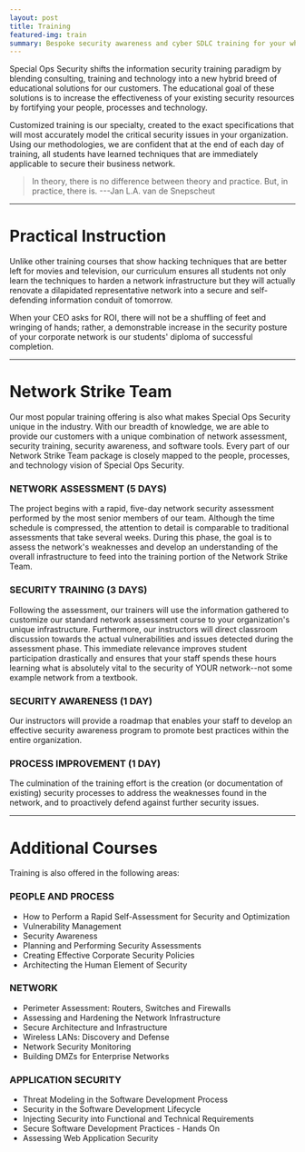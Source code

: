 ```yaml
---
layout: post
title: Training
featured-img: train
summary: Bespoke security awareness and cyber SDLC training for your whole team
---
```


Special Ops Security shifts the information security training paradigm by blending consulting, training and technology into a new hybrid breed of educational solutions for our customers. The educational goal of these solutions is to increase the effectiveness of your existing security resources by fortifying your people, processes and technology.

Customized training is our specialty, created to the exact specifications that will most accurately model the critical security issues in your organization. Using our methodologies, we are confident that at the end of each day of training, all students have learned techniques that are immediately applicable to secure their business network.

> In theory, there is no difference between theory and practice. But, in practice, there is. ---Jan L.A. van de Snepscheut

<hr>

# Practical Instruction

Unlike other training courses that show hacking techniques that are better left for movies and television, our curriculum ensures all students not only learn the techniques to harden a network infrastructure but they will actually renovate a dilapidated representative network into a secure and self-defending information conduit of tomorrow.

When your CEO asks for ROI, there will not be a shuffling of feet and wringing of hands; rather, a demonstrable increase in the security posture of your corporate network is our students' diploma of successful completion.

<hr>

# Network Strike Team

Our most popular training offering is also what makes Special Ops Security unique in the industry. With our breadth of knowledge, we are able to provide our customers with a unique combination of network assessment, security training, security awareness, and software tools. Every part of our Network Strike Team package is closely mapped to the people, processes, and technology vision of Special Ops Security.

### NETWORK ASSESSMENT (5 DAYS)

The project begins with a rapid, five-day network security assessment performed by the most senior members of our team. Although the time schedule is compressed, the attention to detail is comparable to traditional assessments that take several weeks. During this phase, the goal is to assess the network's weaknesses and develop an understanding of the overall infrastructure to feed into the training portion of the Network Strike Team.

### SECURITY TRAINING (3 DAYS)

Following the assessment, our trainers will use the information gathered to customize our standard network assessment course to your organization's unique infrastructure. Furthermore, our instructors will direct classroom discussion towards the actual vulnerabilities and issues detected during the assessment phase. This immediate relevance improves student participation drastically and ensures that your staff spends these hours learning what is absolutely vital to the security of YOUR network--not some example network from a textbook.

### SECURITY AWARENESS (1 DAY)

Our instructors will provide a roadmap that enables your staff to develop an effective security awareness program to promote best practices within the entire organization.

### PROCESS IMPROVEMENT (1 DAY)
The culmination of the training effort is the creation (or documentation of existing) security processes to address the weaknesses found in the network, and to proactively defend against further security issues.

<hr>

# Additional Courses

Training is also offered in the following areas:

### PEOPLE AND PROCESS

* How to Perform a Rapid Self-Assessment for Security and Optimization
* Vulnerability Management
* Security Awareness
* Planning and Performing Security Assessments
* Creating Effective Corporate Security Policies
* Architecting the Human Element of Security

### NETWORK

* Perimeter Assessment: Routers, Switches and Firewalls
* Assessing and Hardening the Network Infrastructure
* Secure Architecture and Infrastructure
* Wireless LANs: Discovery and Defense
* Network Security Monitoring
* Building DMZs for Enterprise Networks

### APPLICATION SECURITY

* Threat Modeling in the Software Development Process
* Security in the Software Development Lifecycle
* Injecting Security into Functional and Technical Requirements
* Secure Software Development Practices - Hands On
* Assessing Web Application Security

